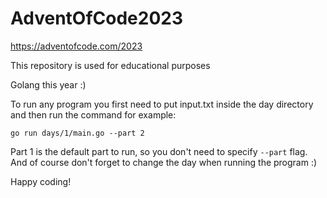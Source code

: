 # AdventOfCode2023

https://adventofcode.com/2023

This repository is used for educational purposes

Golang this year :)

To run any program you first need to put input.txt inside the day directory and then run the command for example:

``go run days/1/main.go --part 2``

Part 1 is the default part to run, so you don't need to specify ``--part`` flag.
And of course don't forget to change the day when running the program :)

Happy coding!
